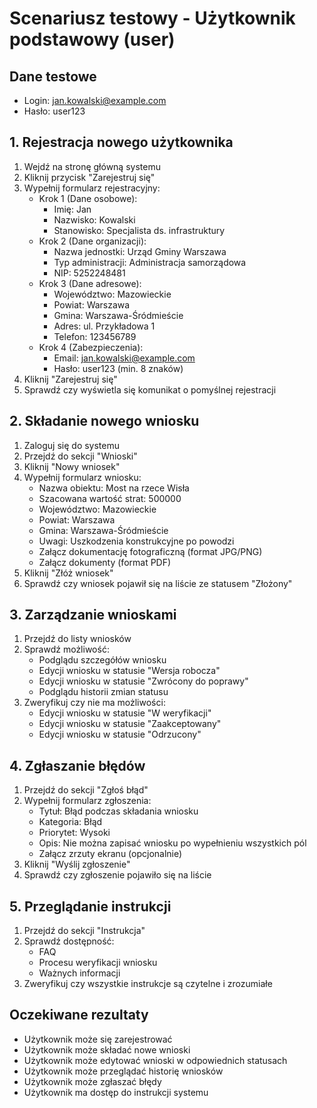 # Scenariusz testowy - Użytkownik podstawowy (user)

## Dane testowe
- Login: jan.kowalski@example.com
- Hasło: user123

## 1. Rejestracja nowego użytkownika
1. Wejdź na stronę główną systemu
2. Kliknij przycisk "Zarejestruj się"
3. Wypełnij formularz rejestracyjny:
   - Krok 1 (Dane osobowe):
     * Imię: Jan
     * Nazwisko: Kowalski
     * Stanowisko: Specjalista ds. infrastruktury
   - Krok 2 (Dane organizacji):
     * Nazwa jednostki: Urząd Gminy Warszawa
     * Typ administracji: Administracja samorządowa
     * NIP: 5252248481
   - Krok 3 (Dane adresowe):
     * Województwo: Mazowieckie
     * Powiat: Warszawa
     * Gmina: Warszawa-Śródmieście
     * Adres: ul. Przykładowa 1
     * Telefon: 123456789
   - Krok 4 (Zabezpieczenia):
     * Email: jan.kowalski@example.com
     * Hasło: user123 (min. 8 znaków)
4. Kliknij "Zarejestruj się"
5. Sprawdź czy wyświetla się komunikat o pomyślnej rejestracji

## 2. Składanie nowego wniosku
1. Zaloguj się do systemu
2. Przejdź do sekcji "Wnioski"
3. Kliknij "Nowy wniosek"
4. Wypełnij formularz wniosku:
   - Nazwa obiektu: Most na rzece Wisła
   - Szacowana wartość strat: 500000
   - Województwo: Mazowieckie
   - Powiat: Warszawa
   - Gmina: Warszawa-Śródmieście
   - Uwagi: Uszkodzenia konstrukcyjne po powodzi
   - Załącz dokumentację fotograficzną (format JPG/PNG)
   - Załącz dokumenty (format PDF)
5. Kliknij "Złóż wniosek"
6. Sprawdź czy wniosek pojawił się na liście ze statusem "Złożony"

## 3. Zarządzanie wnioskami
1. Przejdź do listy wniosków
2. Sprawdź możliwość:
   - Podglądu szczegółów wniosku
   - Edycji wniosku w statusie "Wersja robocza"
   - Edycji wniosku w statusie "Zwrócony do poprawy"
   - Podglądu historii zmian statusu
3. Zweryfikuj czy nie ma możliwości:
   - Edycji wniosku w statusie "W weryfikacji"
   - Edycji wniosku w statusie "Zaakceptowany"
   - Edycji wniosku w statusie "Odrzucony"

## 4. Zgłaszanie błędów
1. Przejdź do sekcji "Zgłoś błąd"
2. Wypełnij formularz zgłoszenia:
   - Tytuł: Błąd podczas składania wniosku
   - Kategoria: Błąd
   - Priorytet: Wysoki
   - Opis: Nie można zapisać wniosku po wypełnieniu wszystkich pól
   - Załącz zrzuty ekranu (opcjonalnie)
3. Kliknij "Wyślij zgłoszenie"
4. Sprawdź czy zgłoszenie pojawiło się na liście

## 5. Przeglądanie instrukcji
1. Przejdź do sekcji "Instrukcja"
2. Sprawdź dostępność:
   - FAQ
   - Procesu weryfikacji wniosku
   - Ważnych informacji
3. Zweryfikuj czy wszystkie instrukcje są czytelne i zrozumiałe

## Oczekiwane rezultaty
- Użytkownik może się zarejestrować
- Użytkownik może składać nowe wnioski
- Użytkownik może edytować wnioski w odpowiednich statusach
- Użytkownik może przeglądać historię wniosków
- Użytkownik może zgłaszać błędy
- Użytkownik ma dostęp do instrukcji systemu 